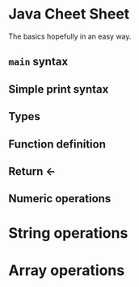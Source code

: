 # Java Cheet Sheet

The basics hopefully in an easy way.

## `main` syntax

## Simple print syntax

## Types

## Function definition

## Return <- 

## Numeric operations


# String operations

# Array operations
